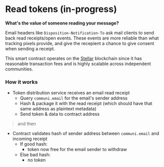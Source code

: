 # Read tokens (in-progress)

**What's the value of someone reading your message?**

Email headers like `Disposition-Notification-To` ask mail clients to send back read receipts/open events. These events are more reliable than what tracking pixels provide, and give the recepient a chance to give consent when sending a receipt.

This smart contract operates on the [Stellar](https://stellar.org/) blockchain since it has reasonable transaction fees and is highly scalable across independent communities.

### How it works

- Token distribution service receives an email read receipt
  - Query `communi.email` for the email's sender address
  - Hash & package it with the read receipt (which should have that same address as plaintext metadata)
  - Send token & data to contract address

> and then

- Contract validates hash of sender address between `communi.email` and incoming receipt
  - If good hash:
    - token now free for the email sender to withdraw
  - Else bad hash:
    - no token

